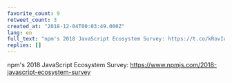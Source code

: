 ```yaml
---
favorite_count: 9
retweet_count: 3
created_at: "2018-12-04T00:03:49.000Z"
lang: en
full_text: "npm's 2018 JavaScript Ecosystem Survey: https://t.co/kRovIoGZ17"
replies: []
---
```


npm's 2018 JavaScript Ecosystem Survey:
<https://www.npmjs.com/2018-javascript-ecosystem-survey>
